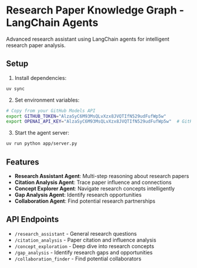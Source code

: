 # Research Paper Knowledge Graph - LangChain Agents

Advanced research assistant using LangChain agents for intelligent research paper analysis.

## Setup

1. Install dependencies:
```bash
uv sync
```

2. Set environment variables:
```bash
# Copy from your GitHub Models API
export GITHUB_TOKEN="AlzaSyC6M93MsQLvXzx8JVQTIfN529udFufWp5w"
export OPENAI_API_KEY="AlzaSyC6M93MsQLvXzx8JVQTIfN529udFufWp5w"  # GitHub Models
```

3. Start the agent server:
```bash
uv run python app/server.py
```

## Features

- **Research Assistant Agent**: Multi-step reasoning about research papers
- **Citation Analysis Agent**: Trace paper influence and connections
- **Concept Explorer Agent**: Navigate research concepts intelligently
- **Gap Analysis Agent**: Identify research opportunities
- **Collaboration Agent**: Find potential research partnerships

## API Endpoints

- `/research_assistant` - General research questions
- `/citation_analysis` - Paper citation and influence analysis  
- `/concept_exploration` - Deep dive into research concepts
- `/gap_analysis` - Identify research gaps and opportunities
- `/collaboration_finder` - Find potential collaborators
